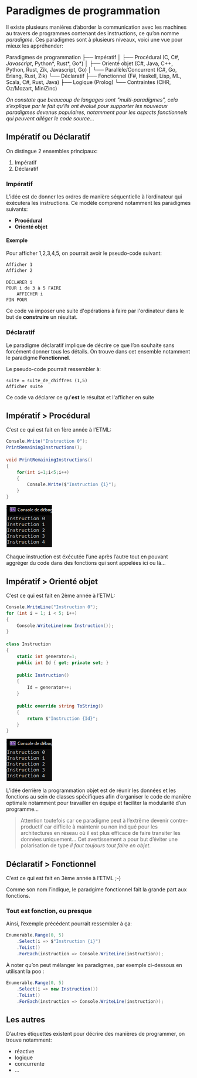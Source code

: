 # Paradigmes de programmation

Il existe plusieurs manières d’aborder la communication avec les machines au travers de programmes contenant des instructions, ce qu’on nomme *paradigme*.
Ces paradigmes sont à plusieurs niveaux, voici une vue pour mieux les appréhender:

Paradigmes de programmation
├── Impératif
│   ├── Procédural (C, C#*, Javascript*, Python*, Rust*, Go*)
│   ├── Orienté objet (C#, Java, C++, Python, Rust, Zik, Javascript, Go)
│   └── Parallèle/Concurrent (C#, Go, Erlang, Rust, Zik)
└── Déclaratif
    ├── Fonctionnel (F#, Haskell, Lisp, ML, Scala, C#, Rust, Java)
    ├── Logique (Prolog)
    └── Contraintes (CHR, Oz/Mozart, MiniZinc)
	

*On constate que beaucoup de langages sont "multi-paradigmes", cela s’explique par le fait qu’ils ont évolué pour supporter les nouveaux paradigmes 
devenus populaires, notamment pour les aspects fonctionnels qui peuvent alléger le code source...*

## Impératif ou Déclaratif

On distingue 2 ensembles principaux:

1. Impératif
2. Déclaratif

### Impératif
L’idée est de donner les ordres de manière séquentielle à l’ordinateur qui éxécutera les instructions. Ce modèle comprend notamment les paradigmes suivants:

- **Procédural**
- **Orienté objet**

#### Exemple
Pour afficher 1,2,3,4,5, on pourrait avoir le pseudo-code suivant:

```text
Afficher 1
Afficher 2

DÉCLARER i
POUR i de 3 à 5 FAIRE
    AFFICHER i
FIN POUR
```
Ce code va imposer une suite d'opérations à faire par l'ordinateur dans le but de **construire** un résultat.

### Déclaratif

Le paradigme déclaratif implique de décrire ce que l’on souhaite sans forcément donner tous les détails. On trouve dans cet ensemble notamment le paradigme **Fonctionnel**.

Le pseudo-code pourrait ressembler à:
```
suite = suite_de_chiffres (1,5)
Afficher suite
```
Ce code va déclarer ce qu'**est** le résultat et l'afficher en suite

## Impératif > Procédural
C’est ce qui est fait en 1ère année à l’ETML:

```csharp
Console.Write("Instruction 0");
PrintRemainingInstructions();

void PrintRemainingInstructions()
{
    for(int i=1;i<5;i++)
    {
        Console.Write($"Instruction {i}");
    }
}
```

![Alt text](01-fun1.png)

Chaque instruction est éxécutée l’une après l’autre tout en pouvant aggréger du code dans des fonctions qui sont appelées ici ou là...

## Impératif > Orienté objet
C’est ce qui est fait en 2ème année à l’ETML:

```csharp
Console.WriteLine("Instruction 0");
for (int i = 1; i < 5; i++)
{
    Console.WriteLine(new Instruction());
}

class Instruction
{
    static int generator=1;
    public int Id { get; private set; }

    public Instruction()
    {
        Id = generator++;
    }

    public override string ToString()
    {
        return $"Instruction {Id}";
    }
}

```

![Alt text](01-fun1.png)

L’idée derrière la programmation objet est de réunir les données et les fonctions au sein de classes spécifiques afin d’organiser le code de manière optimale notamment pour travailler en équipe et faciliter la modularité d’un programme...

> Attention toutefois car ce paradigme peut à l’extrême devenir contre-productif car difficile à maintenir ou non indiqué pour les architectures en réseau où il est plus efficace de faire transiter les données uniquement... 
Cet avertissement a pour but d’éviter une polarisation de type *il faut toujours tout faire en objet*.

## Déclaratif > Fonctionnel

C’est ce qui est fait en 3ème année à l’ETML ;-)

Comme son nom l’indique, le paradgime fonctionnel fait la grande part aux fonctions.

### Tout est fonction, ou presque
Ainsi, l’exemple précédent pourrait ressembler à ça:

```csharp
Enumerable.Range(0, 5)
    .Select(i => $"Instruction {i}")
    .ToList()
    .ForEach(instruction => Console.WriteLine(instruction));

```

À noter qu’on peut mélanger les paradigmes, par exemple ci-dessous en utilisant la poo :

```csharp
Enumerable.Range(0, 5)
    .Select(i => new Instruction())
    .ToList()
    .ForEach(instruction => Console.WriteLine(instruction));
```

## Les autres
D’autres étiquettes existent pour décrire des manières de programmer, on trouve notamment:

- réactive
- logique
- concurrente
- ...
